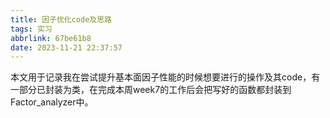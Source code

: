```yaml
---
title: 因子优化code及思路
tags: 实习
abbrlink: 67be61b8
date: 2023-11-21 22:37:57
---
```

本文用于记录我在尝试提升基本面因子性能的时候想要进行的操作及其code，有一部分已封装为类，在完成本周week7的工作后会把写好的函数都封装到Factor_analyzer中。
